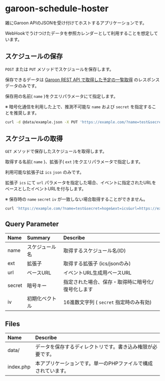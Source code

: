 # garoon-schedule-hoster

雑にGaroon APIのJSONを受け付けてホストするアプリケーションです。

WebHookでうけつけたデータを参照カレンダーとして利用することを想定しています。

## スケジュールの保存

`POST` または `PUT` メソッドでスケジュールを保存します。

保存できるデータは [Garoon REST API で取得した予定の一覧取得](https://developer.cybozu.io/hc/ja/articles/360000440583#step2) のレスポンスデータのみです。

保存用の名前( `name` )をクエリパラメータにて指定します。

※ 暗号化通信を利用した上で、推測不可能な `name` および `secret` を指定することを推奨します。

```sh
curl -d @data/example.json -X PUT 'https://example.com/?name=test&secret=hoge'
```

## スケジュールの取得

`GET` メソッドで保存したスケジュールを取得します。

取得する名前( `name` )、拡張子( `ext` )をクエリパラメータで指定します。

利用可能な拡張子は `ics` `json` のみです。

拡張子 `ics` にて `url` パラメータを指定した場合、イベントに指定されたURLをベースとしたイベントURLを付与します。

※ 保存時の `name` `secret` `iv` が一致しない場合取得することができません。

```sh
curl 'https://example.com/?name=test&secret=hoge&ext=ics&url=https://example.com/scripts/grn.exe'
```

## Query Parameter

| Name | Summary | Describe
| :- | :- | :-
| name | スケジュール名 | 取得するスケジュール名(ID)
| ext | 拡張子 | 取得する拡張子 (ics/jsonのみ)
| url | ベースURL | イベントURL生成用ベースURL
| secret | 暗号キー | 指定された場合、保存・取得時に暗号化/復号化します
| iv | 初期化ベクトル | 16進数文字列 ( `secret` 指定時のみ有効)

## Files

| Name | Describe
| :- | :-
| data/ | データを保存するディレクトリです。書き込み権限が必要です。
| index.php | 本アプリケーションです。単一のPHPファイルで構成されています。

